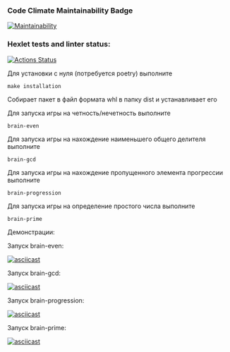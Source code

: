### Code Climate Maintainability Badge
[![Maintainability](https://api.codeclimate.com/v1/badges/fdd618eadf00e7120361/maintainability)](https://codeclimate.com/github/Parrot7325/python-project-49/maintainability)
### Hexlet tests and linter status:
[![Actions Status](https://github.com/Parrot7325/python-project-49/workflows/hexlet-check/badge.svg)](https://github.com/Parrot7325/python-project-49/actions)


Для установки с нуля (потребуется poetry) выполните
```
make installation
```
Собирает пакет в файл формата whl в папку dist и устанавливает его


Для запуска игры на четность/нечетность выполните
```
brain-even
```

Для запуска игры на нахождение наименьшего общего делителя выполните
```
brain-gcd
```

Для запуска игры на нахождение пропущенного элемента прогрессии выполните
```
brain-progression
```

Для запуска игры на определение простого числа выполните
```
brain-prime
```

Демонстрации:


Запуск brain-even:

[![asciicast](https://asciinema.org/a/ZUj9asjkDqex5EBUingzSuZHh.svg)](https://asciinema.org/a/ZUj9asjkDqex5EBUingzSuZHh)

Запуск brain-gcd:

[![asciicast](https://asciinema.org/a/J7VlV3VgKVZKWDG8HsxpRpAct.svg)](https://asciinema.org/a/J7VlV3VgKVZKWDG8HsxpRpAct)

Запуск brain-progression: 

[![asciicast](https://asciinema.org/a/EQUsyPa3OxbCnhtaEV34X1wtE.svg)](https://asciinema.org/a/EQUsyPa3OxbCnhtaEV34X1wtE)

Запуск brain-prime: 

[![asciicast](https://asciinema.org/a/YQYZ7P7Er7mQDZbwm9yLZz6DW.svg)](https://asciinema.org/a/YQYZ7P7Er7mQDZbwm9yLZz6DW)
